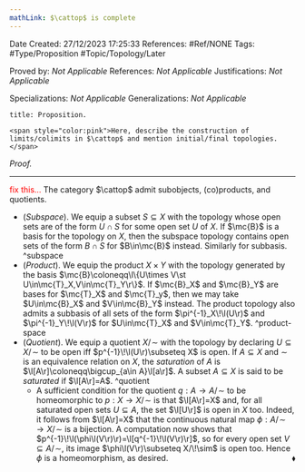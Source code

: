 ```yaml
---
mathLink: $\cattop$ is complete
---
```


<div class="topSpace"></div>

Date Created: 27/12/2023 17:25:33
References: #Ref/NONE
Tags: #Type/Proposition #Topic/Topology/Later

Proved by: <i>Not Applicable</i>
References: <i>Not Applicable</i>
Justifications: <i>Not Applicable</i>

Specializations: <i>Not Applicable</i>
Generalizations: <i>Not Applicable</i>

``` ad-Proposition
title: Proposition.

<span style="color:pink">Here, describe the construction of limits/colimits in $\cattop$ and mention initial/final topologies.</span>

```

<i>Proof.</i> 

---

<span style="color:red">fix this...</span> The category $\cattop$ admit subobjects, (co)products, and quotients.
* (<i>Subspace</i>). We equip a subset $S\subseteq X$ with the topology whose open sets are of the form $U\cap S$ for some open set $U$ of $X$. If $\mc{B}$ is a basis for the topology on $X$, then the subspace topology contains open sets of the form $B\cap S$ for $B\in\mc{B}$ instead. Similarly for subbasis. ^subspace
* (<i>Product</i>). We equip the product $X\times Y$ with the topology generated by the basis $\mc{B}\coloneqq\l\{U\times V\st U\in\mc{T}_X,V\in\mc{T}_Y\r\}$. If $\mc{B}_X$ and $\mc{B}_Y$ are bases for $\mc{T}_X$ and $\mc{T}_y$, then we may take $U\in\mc{B}_X$ and $V\in\mc{B}_Y$ instead. The product topology also admits a subbasis of all sets of the form $\pi^{-1}_X\!\l(U\r)$ and $\pi^{-1}_Y\!\l(V\r)$ for $U\in\mc{T}_X$ and $V\in\mc{T}_Y$. ^product-space
* (<i>Quotient</i>). We equip a quotient $X/\!\sim$ with the topology by declaring $U\subseteq X/\!\sim$ to be open iff $p^{-1}\!\l(U\r)\subseteq X$ is open. If $A\subseteq X$ and $\sim$ is an equivalence relation on $X$, the <i>saturation</i> of $A$ is $\l[A\r]\coloneqq\bigcup_{a\in A}\l[a\r]$. A subset $A\subseteq X$ is said to be <i>saturated</i> if $\l[A\r]=A$. ^quotient
    * A sufficient condition for the quotient $q:A\to A/\!\sim$ to be homeomorphic to $p:X\to X/\!\sim$ is that $\l[A\r]=X$ and, for all saturated open sets $U\subseteq A$, the set $\l[U\r]$ is open in $X$ too. Indeed, it follows from $\l[A\r]=X$ that the continuous natural map $\phi:A/\!\sim\,\to X/\!\sim$ is a bijection. A computation now shows that $p^{-1}\!\l(\phi\l(V\r)\r)=\l[q^{-1}\!\l(V\r)\r]$, so for every open set $V\subseteq A/\!\sim$, its image $\phi\l(V\r)\subseteq X/\!\sim$ is open too. Hence $\phi$ is a homeomorphism, as desired.<span style="float:right;">$\blacklozenge$</span>
